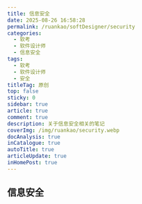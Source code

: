 ```yaml
---
title: 信息安全
date: 2025-08-26 16:58:28
permalink: /ruankao/softDesigner/security
categories:
  - 软考
  - 软件设计师
  - 信息安全
tags:
  - 软考
  - 软件设计师
  - 安全
titleTag: 原创
top: false
sticky: 0
sidebar: true
article: true
comment: true
description: 关于信息安全相关的笔记
coverImg: /img/ruankao/security.webp
docAnalysis: true
inCatalogue: true
autoTitle: true
articleUpdate: true
inHomePost: true
---
```


## 信息安全